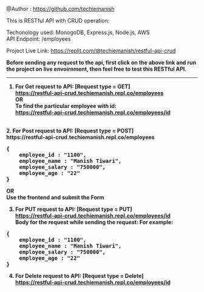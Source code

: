 @Author : https://github.com/techiemanish

This is RESTful API with CRUD operation:<br>

Techonology used: MonogoDB, Express.js, Node.js, AWS<br>
API Endpoint: /employees<br>

Project Live Link: https://replit.com/@techiemanish/restful-api-crud<br>

<b>Before sending any request to the api, first click on the above link and run the project on live envoirnment, then feel free to test this RESTful API.<b><hr>

1. For Get request to API: [Request type = GET]<br>
https://restful-api-crud.techiemanish.repl.co/employees<br>
OR<br>
To find the particular employee with id:<br>
https://restful-api-crud.techiemanish.repl.co/employees/id
<br>
2. For Post request to API: [Request type = POST]<br>
https://restful-api-crud.techiemanish.repl.co/employees<br>
<pre>{
    employee_id : "1100",
    employee_name : "Manish Tiwari",
    employee_salary : "750000",
    employee_age : "22"
}</pre>
OR<br>
Use the frontend and submit the Form<br>

3. For PUT request to API: [Request type = PUT]<br>
https://restful-api-crud.techiemanish.repl.co/employees/id<br>
Body for the request while sending the request: For example:<br>
<pre>{
    employee_id : "1100",
    employee_name : "Manish Tiwari",
    employee_salary : "750000",
    employee_age : "22"
}</pre>

4. For Delete request to API: [Request type = Delete]<br>
https://restful-api-crud.techiemanish.repl.co/employees/id<br>

